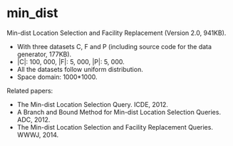 # min_dist

Min-dist Location Selection and Facility Replacement  (Version 2.0, 941KB).

- With three datasets C, F and P (including source code for the data generator, 177KB). 
- |C|: 100, 000, |F|: 5, 000, |P|: 5, 000. 
- All the datasets follow uniform distribution. 
- Space domain: 1000*1000.

Related papers:

- The Min-dist Location Selection Query. ICDE, 2012.
- A Branch and Bound Method for Min-dist Location Selection Queries. ADC, 2012.
- The Min-dist Location Selection and Facility Replacement Queries. WWWJ, 2014.
